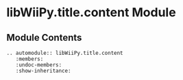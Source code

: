 # libWiiPy.title.content Module

## Module Contents

```{eval-rst}
.. automodule:: libWiiPy.title.content
   :members:
   :undoc-members:
   :show-inheritance:
```
